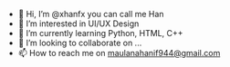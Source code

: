 - 👋 Hi, I’m @xhanfx you can call me Han
- 👀 I’m interested in UI/UX Design
- 🌱 I’m currently learning Python, HTML, C++
- 💞️ I’m looking to collaborate on ...
- 📫 How to reach me on maulanahanif944@gmail.com
